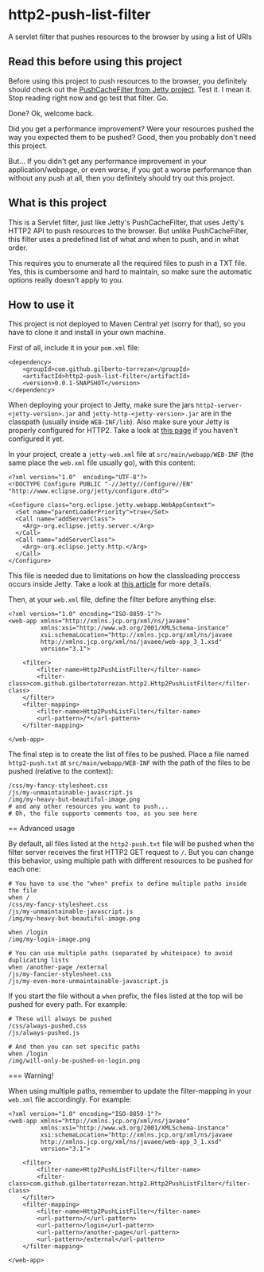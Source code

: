 # http2-push-list-filter
A servlet filter that pushes resources to the browser by using a list of URIs

## Read this before using this project

Before using this project to push resources to the browser, you definitely should check out the [PushCacheFilter from Jetty project](http://www.eclipse.org/jetty/documentation/9.4.x/http2-configuring-push.html). Test it. I mean it. Stop reading right now and go test that filter. Go.

Done? Ok, welcome back.

Did you get a performance improvement? Were your resources pushed the way you expected them to be pushed? Good, then you probably don't need this project.

But... If you didn't get any performance improvement in your application/webpage, or even worse, if you got a worse performance than without any push at all, then you definitely should try out this project.

## What is this project

This is a Servlet filter, just like Jetty's PushCacheFilter, that uses Jetty's HTTP2 API to push resources to the browser. But unlike PushCacheFilter, this filter uses a predefined list of what and when to push, and in what order.

This requires you to enumerate all the required files to push in a TXT file. Yes, this is cumbersome and hard to maintain, so make sure the automatic options really doesn't apply to you.

## How to use it

This project is not deployed to Maven Central yet (sorry for that), so you have to clone it and install in your own machine.

First of all, include it in your `pom.xml` file:

```
<dependency>
    <groupId>com.github.gilberto-torrezan</groupId>
    <artifactId>http2-push-list-filter</artifactId>
    <version>0.0.1-SNAPSHOT</version>
</dependency>
```
When deploying your project to Jetty, make sure the jars `http2-server-<jetty-version>.jar` and `jetty-http-<jetty-version>.jar` are in the classpath (usually inside `WEB-INF/lib`). Also make sure your Jetty is properly configured for HTTP2. Take a look at [this page](http://www.eclipse.org/jetty/documentation/9.4.x/http2-enabling.html) if you haven't configured it yet.

In your project, create a `jetty-web.xml` file at `src/main/webapp/WEB-INF` (the same place the `web.xml` file usually go), with this content:

```
<?xml version="1.0"  encoding="UTF-8"?>
<!DOCTYPE Configure PUBLIC "-//Jetty//Configure//EN" "http://www.eclipse.org/jetty/configure.dtd">

<Configure class="org.eclipse.jetty.webapp.WebAppContext">
  <Set name="parentLoaderPriority">true</Set>
  <Call name="addServerClass">
    <Arg>-org.eclipse.jetty.server.</Arg>
  </Call>
  <Call name="addServerClass">
    <Arg>-org.eclipse.jetty.http.</Arg>
  </Call>
</Configure>
``` 

This file is needed due to limitations on how the classloading proccess occurs inside Jetty. Take a look at [this article](https://www.eclipse.org/jetty/documentation/9.4.5.v20170502/jetty-classloading.html) for more details. 

Then, at your `web.xml` file, define the filter before anything else:

```
<?xml version="1.0" encoding="ISO-8859-1"?>
<web-app xmlns="http://xmlns.jcp.org/xml/ns/javaee"
         xmlns:xsi="http://www.w3.org/2001/XMLSchema-instance"
         xsi:schemaLocation="http://xmlns.jcp.org/xml/ns/javaee
         http://xmlns.jcp.org/xml/ns/javaee/web-app_3_1.xsd"
         version="3.1">

    <filter>
        <filter-name>Http2PushListFilter</filter-name>
        <filter-class>com.github.gilbertotorrezan.http2.Http2PushListFilter</filter-class>
    </filter>
    <filter-mapping>
        <filter-name>Http2PushListFilter</filter-name>
        <url-pattern>/*</url-pattern>
    </filter-mapping>

</web-app>
```

The final step is to create the list of files to be pushed. Place a file named `http2-push.txt` at `src/main/webapp/WEB-INF` with the path of the files to be pushed (relative to the context):

```
/css/my-fancy-stylesheet.css
/js/my-unmaintainable-javascript.js
/img/my-heavy-but-beautiful-image.png
# and any other resources you want to push...
# Oh, the file supports comments too, as you see here
```

== Advanced usage

By default, all files listed at the `http2-push.txt` file will be pushed when the filter server receives the first HTTP2 GET request to `/`. But you can change this behavior, using multiple path with different resources to be pushed for each one:

 ```
# You have to use the "when" prefix to define multiple paths inside the file
when /
/css/my-fancy-stylesheet.css
/js/my-unmaintainable-javascript.js
/img/my-heavy-but-beautiful-image.png

when /login
/img/my-login-image.png

# You can use multiple paths (separated by whitespace) to avoid duplicating lists 
when /another-page /external
/js/my-fancier-stylesheet.css
/js/my-even-more-unmaintainable-javascript.js

```
If you start the file without a `when` prefix, the files listed at the top will be pushed for every path. For example:

 ```
# These will always be pushed
/css/always-pushed.css
/js/always-pushed.js

# And then you can set specific paths
when /login
/img/will-only-be-pushed-on-login.png

```
=== Warning!

When using multiple paths, remember to update the filter-mapping in your `web.xml` file accordingly. For example:

```
<?xml version="1.0" encoding="ISO-8859-1"?>
<web-app xmlns="http://xmlns.jcp.org/xml/ns/javaee"
         xmlns:xsi="http://www.w3.org/2001/XMLSchema-instance"
         xsi:schemaLocation="http://xmlns.jcp.org/xml/ns/javaee
         http://xmlns.jcp.org/xml/ns/javaee/web-app_3_1.xsd"
         version="3.1">

    <filter>
        <filter-name>Http2PushListFilter</filter-name>
        <filter-class>com.github.gilbertotorrezan.http2.Http2PushListFilter</filter-class>
    </filter>
    <filter-mapping>
        <filter-name>Http2PushListFilter</filter-name>
        <url-pattern>/</url-pattern>
        <url-pattern>/login</url-pattern>
        <url-pattern>/another-page</url-pattern>
        <url-pattern>/external</url-pattern>
    </filter-mapping>

</web-app>
```
